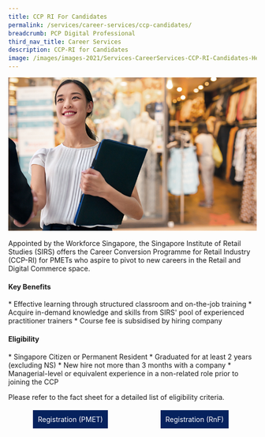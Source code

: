 ```yaml
---
title: CCP RI For Candidates
permalink: /services/career-services/ccp-candidates/
breadcrumb: PCP Digital Professional
third_nav_title: Career Services
description: CCP-RI for Candidates
image: /images/images-2021/Services-CareerServices-CCP-RI-Candidates-Header-web.png
---
```

![Image of CCP-RI for Candidates ](/images/images-2021/Services-CareerServices-CCP-RI-Candidates-Header-web.png)

Appointed by the Workforce Singapore, the Singapore Institute of Retail Studies (SIRS) offers the Career Conversion Programme for Retail Industry (CCP-RI) for PMETs who aspire to pivot to new careers in the Retail and Digital Commerce space. 

<h4>Key Benefits</h4>
* Effective learning through structured classroom and on-the-job training
* Acquire in-demand knowledge and skills from SIRS' pool of experienced practitioner trainers
* Course fee is subsidised by hiring company


<h4>Eligibility</h4>
* Singapore Citizen or Permanent Resident
* Graduated for at least 2 years (excluding NS)
* New hire not more than 3 months with a company
* Managerial-level or equivalent experience in a non-related role prior to joining the CCP

Please refer to the fact sheet for a detailed list of eligibility criteria.

<div style="width:50%;float:left;"><center><a href="https://conversion.mycareersfuture.gov.sg/Portal/ProgramDetails.aspx?ProgID=P00002107" style="background-color:#06225e; border:white; color:white; padding: 10px 10px; text-align:center; display:inline-block; margin: 4px 2px; cursor:pointer;text-decoration:none;">Registration (PMET)</a></center></div>

<div style="width:50%;float:left;"><center><a href="https://conversion.mycareersfuture.gov.sg/Portal/ProgramDetails.aspx?ProgID=P00002108" style="background-color:#06225e; border:white; color:white; padding: 10px 10px; text-align:center; display:inline-block; margin: 4px 2px; cursor:pointer;text-decoration:none;">Registration (RnF)</a></center></div>